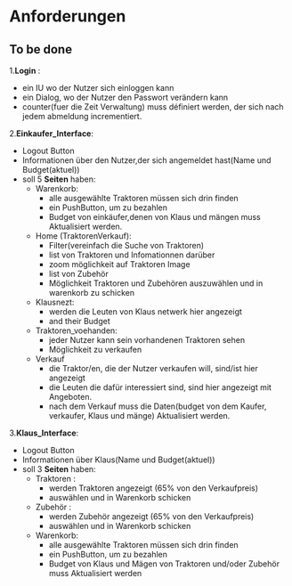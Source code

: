 # Anforderungen
## To be done

1.__Login__ :
 
- ein IU wo der Nutzer sich einloggen kann
- ein Dialog, wo der Nutzer den Passwort verändern kann
- counter(fuer die Zeit Verwaltung) muss définiert werden, der sich nach jedem abmeldung incrementiert.

2.__Einkaufer_Interface__:
- Logout Button
- Informationen über den Nutzer,der sich angemeldet hast(Name und Budget(aktuel)) 
- soll 5 **Seiten** haben:
    - Warenkorb: 
        - alle ausgewählte Traktoren müssen sich drin finden
        - ein PushButton, um zu bezahlen
        - Budget von einkäufer,denen von Klaus und mängen muss Aktualisiert werden.
    - Home (TraktorenVerkauf):
        - Filter(vereinfach die Suche von Traktoren)
        - list von Traktoren und Infomationnen darüber
        - zoom möglichkeit auf Traktoren Image
        - list von Zubehör
        - Möglichkeit Traktoren und Zubehören auszuwählen und in warenkorb zu schicken
    - Klausnezt: 
        - werden die Leuten von Klaus netwerk hier angezeigt
        - and their Budget
    - Traktoren_voehanden:
        - jeder Nutzer kann sein vorhandenen Traktoren sehen
        - Möglichkeit zu verkaufen
    - Verkauf 
        - die Traktor/en, die der Nutzer verkaufen will, sind/ist hier angezeigt 
        - die Leuten die dafür interessiert sind, sind hier angezeigt mit Angeboten.
        - nach dem Verkauf muss die Daten(budget von dem Kaufer, verkaufer, Klaus und mänge) Aktualisiert werden.

3.__Klaus_Interface__:
- Logout Button
- Informationen über Klaus(Name und Budget(aktuel)) 
- soll 3 **Seiten** haben:
    - Traktoren :
        - werden Traktoren angezeigt (65% von den Verkaufpreis)
        - auswählen und in Warenkorb schicken
    - Zubehör :
        - werden Zubehör angezeigt (65% von den Verkaufpreis)
        - auswählen und in Warenkorb schicken
    - Warenkorb: 
        - alle ausgewählte Traktoren müssen sich drin finden
        - ein PushButton, um zu bezahlen
        - Budget von Klaus und Mägen von Traktoren und/oder Zubehör muss Aktualisiert werden
